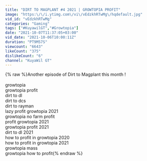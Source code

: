 ```yaml
---
title: "DIRT TO MAGPLANT #4 2021 | GROWTOPIA PROFIT"
image: "https:\/\/i.ytimg.com\/vi\/vEdzkhRTwMg\/hqdefault.jpg"
vid_id: "vEdzkhRTwMg"
categories: "Gaming"
tags: ["#KuyawilGT","#Growtopia"]
date: "2021-10-07T11:37:05+03:00"
vid_date: "2021-10-06T10:00:11Z"
duration: "PT9M57S"
viewcount: "6643"
likeCount: "375"
dislikeCount: "6"
channel: "KuyaWil GT"
---
```

{% raw %}Another episode of Dirt to Magplant this month !<br /><br />growtopia<br />growtopia profit<br />dirt to dl<br />dirt to dcs<br />dirt to rayman<br />lazy profit growtopia 2021<br />growtopia no farm profit<br />profit growtopia 2021<br />growtopia profit 2021<br />dirt to dl 2021<br />how to profit in growtopia 2020<br />how to profit in growtopia 2021<br />growtopia mass<br />growtopia how to profit{% endraw %}
